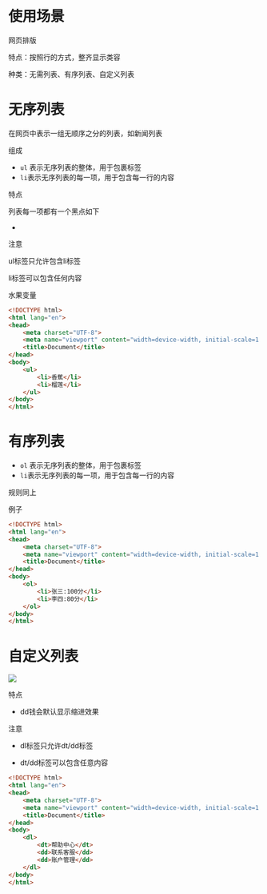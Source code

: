 # 使用场景

网页排版

特点：按照行的方式，整齐显示类容

种类：无需列表、有序列表、自定义列表



# 无序列表

在网页中表示一组无顺序之分的列表，如新闻列表

组成

- `ul` 表示无序列表的整体，用于包裹标签
- `li`表示无序列表的每一项，用于包含每一行的内容



特点

列表每一项都有一个黑点如下

- 

 

注意

ul标签只允许包含li标签

li标签可以包含任何内容 



水果变量

```html
<!DOCTYPE html>
<html lang="en">
<head>
    <meta charset="UTF-8">
    <meta name="viewport" content="width=device-width, initial-scale=1.0">
    <title>Document</title>
</head>
<body>
    <ul>
        <li>香蕉</li>
        <li>榴莲</li>
    </ul>
</body>
</html>
```



# 有序列表



- `ol` 表示无序列表的整体，用于包裹标签
- `li`表示无序列表的每一项，用于包含每一行的内容

规则同上



例子 

```html
<!DOCTYPE html>
<html lang="en">
<head>
    <meta charset="UTF-8">
    <meta name="viewport" content="width=device-width, initial-scale=1.0">
    <title>Document</title>
</head>
<body>
    <ol>
        <li>张三:100分</li>
        <li>李四:80分</li>
    </ol>
</body>
</html>
```



# 自定义列表



![](https://fastly.jsdelivr.net/gh/ababll5/tuchuang@img/img/20240717114453.png)

特点

- dd钱会默认显示缩进效果  



注意

- dl标签只允许dt/dd标签

- dt/dd标签可以包含任意内容

```html
<!DOCTYPE html>
<html lang="en">
<head>
    <meta charset="UTF-8">
    <meta name="viewport" content="width=device-width, initial-scale=1.0">
    <title>Document</title>
</head>
<body>
    <dl>
        <dt>帮助中心</dt>
        <dd>联系客服</dd>
        <dd>账户管理</dd>
    </dl>
</body>
</html>
```

